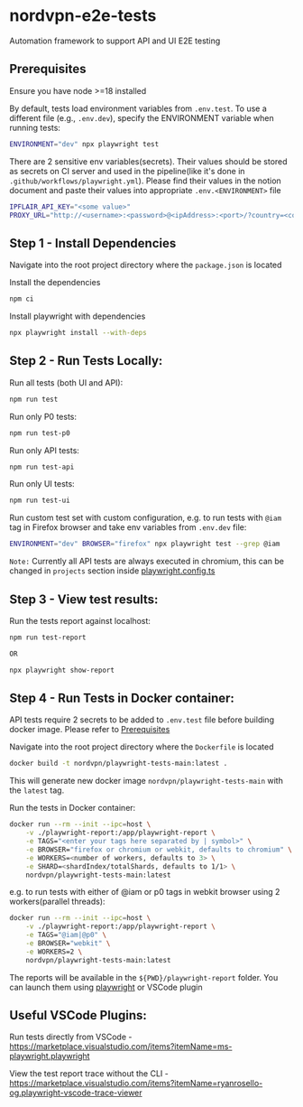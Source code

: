 # nordvpn-e2e-tests

Automation framework to support API and UI E2E testing

## Prerequisites

Ensure you have node >=18 installed

By default, tests load environment variables from `.env.test`. To use a different file (e.g., `.env.dev`), specify the ENVIRONMENT variable when running tests:

```sh
ENVIRONMENT="dev" npx playwright test
```

There are 2 sensitive env variables(secrets). Their values should be stored as secrets on CI server and used in the pipeline(like it's done in `.github/workflows/playwright.yml`). Please find their values in the notion document and paste their values into appropriate `.env.<ENVIRONMENT>` file

```sh
IPFLAIR_API_KEY="<some value>"
PROXY_URL="http://<username>:<password>@<ipAddress>:<port>/?country=<countryName>&city=<cityName>"
```

## Step 1 - Install Dependencies

Navigate into the root project directory where the `package.json` is located

Install the dependencies

```sh
npm ci
```

Install playwright with dependencies

```sh
npx playwright install --with-deps
```

## Step 2 - Run Tests Locally:

Run all tests (both UI and API):

```sh
npm run test
```

Run only P0 tests:

```sh
npm run test-p0
```

Run only API tests:

```sh
npm run test-api
```

Run only UI tests:

```sh
npm run test-ui
```

Run custom test set with custom configuration, e.g. to run tests with `@iam` tag in Firefox browser and take env variables from `.env.dev` file:

```sh
ENVIRONMENT="dev" BROWSER="firefox" npx playwright test --grep @iam
```

`Note:` Currently all API tests are always executed in chromium, this can be changed in `projects` section inside [playwright.config.ts](playwright.config.ts)

## Step 3 - View test results:

Run the tests report against localhost:

```sh
npm run test-report

OR

npx playwright show-report
```

## Step 4 - Run Tests in Docker container:

API tests require 2 secrets to be added to `.env.test` file before building docker image. Please refer to [Prerequisites](#prerequisites)

Navigate into the root project directory where the `Dockerfile` is located

```sh
docker build -t nordvpn/playwright-tests-main:latest .
```

This will generate new docker image `nordvpn/playwright-tests-main` with the `latest` tag.

Run the tests in Docker container:

```sh
docker run --rm --init --ipc=host \
    -v ./playwright-report:/app/playwright-report \
    -e TAGS="<enter your tags here separated by | symbol>" \
    -e BROWSER="firefox or chromium or webkit, defaults to chromium" \
    -e WORKERS=<number of workers, defaults to 3> \
    -e SHARD=<shardIndex/totalShards, defaults to 1/1> \
    nordvpn/playwright-tests-main:latest
```

e.g. to run tests with either of @iam or p0 tags in webkit browser using 2 workers(parallel threads):

```sh
docker run --rm --init --ipc=host \
    -v ./playwright-report:/app/playwright-report \
    -e TAGS="@iam|@p0" \
    -e BROWSER="webkit" \
    -e WORKERS=2 \
    nordvpn/playwright-tests-main:latest
```

The reports will be available in the `${PWD}/playwright-report` folder. You can launch them using [playwright](#step-3---view-test-results) or VSCode plugin

## Useful VSCode Plugins:

Run tests directly from VSCode - <https://marketplace.visualstudio.com/items?itemName=ms-playwright.playwright>

View the test report trace without the CLI - <https://marketplace.visualstudio.com/items?itemName=ryanrosello-og.playwright-vscode-trace-viewer>
